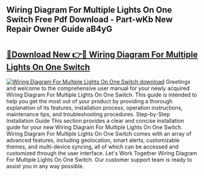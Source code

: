## Wiring Diagram For Multiple Lights On One Switch Free Pdf Download - Part-wKb New Repair Owner Guide aB4yG

# <h2><a href="http://dfovf1.blite.top/?on=Wiring+Diagram+For+Multiple+Lights+On+One+Switch">🔗Download New 👉🔴 Wiring Diagram For Multiple Lights On One Switch</a></h2>

[![Wiring Diagram For Multiple Lights On One Switch download](https://i.imgur.com/lujVjoI.png)](http://dfovf1.blite.top/?on=Wiring+Diagram+For+Multiple+Lights+On+One+Switch)
Greetings and welcome to the comprehensive user manual for your newly acquired Wiring Diagram For Multiple Lights On One Switch. This guide is intended to help you get the most out of your product by providing a thorough explanation of its features, installation process, operation instructions, maintenance tips, and troubleshooting procedures. Step-by-Step Installation Guide This section provides a clear and concise installation guide for your new Wiring Diagram For Multiple Lights On One Switch. Wiring Diagram For Multiple Lights On One Switch comes with an array of advanced features, including geolocation, smart alerts, customizable themes, and multi-device syncing, all of which can be accessed and customized through the user interface. Let's Work Together Wiring Diagram For Multiple Lights On One Switch. Our customer support team is ready to assist you in any way possible.

